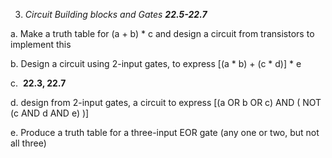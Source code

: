 3. _Circuit Building blocks and Gates_ **_22.5-22.7_**

a. Make a truth table for (a + b) * c and design a circuit from transistors to implement this

b. Design a circuit using 2-input gates, to express [(a * b) + (c * d)] * e

c.  **22.3, 22.7**

d. design from 2-input gates, a circuit to express [(a OR b OR c) AND ( NOT (c AND d AND e) )]

e. Produce a truth table for a three-input EOR gate (any one or two, but not all three)
